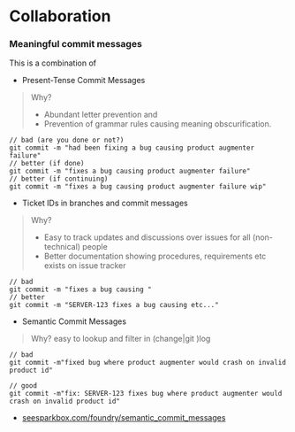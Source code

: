 # Collaboration

### Meaningful commit messages

This is a combination of

* Present-Tense Commit Messages
> Why?
> * Abundant letter prevention and
> * Prevention of grammar rules causing meaning obscurification.
```
// bad (are you done or not?)
git commit -m "had been fixing a bug causing product augmenter failure"
// better (if done)
git commit -m "fixes a bug causing product augmenter failure"
// better (if continuing)
git commit -m "fixes a bug causing product augmenter failure wip"
```
* Ticket IDs in branches and commit messages
> Why?
> * Easy to track updates and discussions over issues for all (non-technical) people
> * Better documentation showing procedures, requirements etc exists on issue tracker
```
// bad
git commit -m "fixes a bug causing "
// better
git commit -m "SERVER-123 fixes a bug causing etc..."
```

* Semantic Commit Messages
> Why?
> easy to lookup and filter in (change\|git )log

```
// bad
git commit -m"fixed bug where product augmenter would crash on invalid product id"

// good
git commit -m"fix: SERVER-123 fixes bug where product augmenter would crash on invalid product id"
```

* [seesparkbox.com/foundry/semantic\_commit\_messages](https://seesparkbox.com/foundry/semantic_commit_messages)

###
